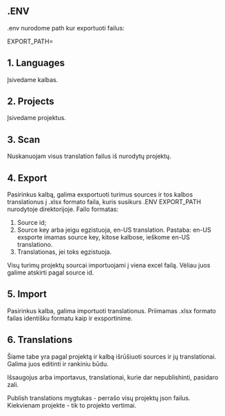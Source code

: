 ## .ENV

.env nurodome path kur exportuoti failus:

EXPORT_PATH=

## 1. Languages

Įsivedame kalbas.

## 2. Projects

Įsivedame projektus.

## 3. Scan

Nuskanuojam visus translation failus iš nurodytų projektų. 

## 4. Export

Pasirinkus kalbą, galima exsportuoti turimus sources ir tos kalbos translationus į .xlsx formato faila, kuris susikurs .ENV EXPORT_PATH nurodytoje direktorijoje. Failo formatas:

1. Source id;
2. Source key arba jeigu egzistuoja, en-US translation. Pastaba: en-US exsporte imamas source key, kitose kalbose, ieškome en-US translationo.
3. Translationas, jei toks egzistuoja.

Visų turimų projektų sourcai importuojami į viena excel failą. Vėliau juos galime atskirti pagal source id.

## 5. Import

Pasirinkus kalba, galima importuoti translationus. Priimamas .xlsx formato failas identišku formatu kaip ir exsportinime.

## 6. Translations

Šiame tabe yra pagal projektą ir kalbą išrūšiuoti sources ir jų translationai. Galima juos editinti ir rankiniu būdu. 

Išsaugojus arba importavus, translationai, kurie dar nepublishinti, pasidaro zali. 

Publish translations mygtukas - perrašo visų projektų json failus. Kiekvienam projekte - tik to projekto vertimai. 

